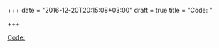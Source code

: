 +++
date = "2016-12-20T20:15:08+03:00"
draft = true
title = "Code: "

+++

<p><a href="https://github.com/mattevans/ecr-cleanse">Code: 
